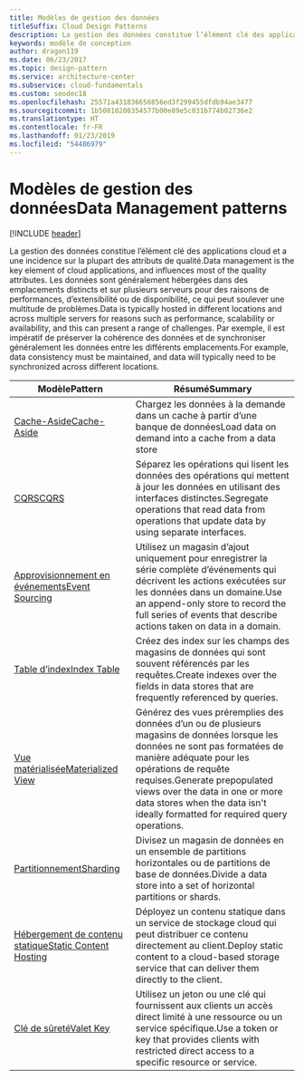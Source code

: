 ```yaml
---
title: Modèles de gestion des données
titleSuffix: Cloud Design Patterns
description: La gestion des données constitue l’élément clé des applications cloud et a une incidence sur la plupart des attributs de qualité. Les données sont généralement hébergées dans des emplacements distincts et sur plusieurs serveurs pour des raisons de performances, d’extensibilité ou de disponibilité, ce qui peut soulever une multitude de problèmes. Par exemple, il est impératif de préserver la cohérence des données et de synchroniser généralement les données entre les différents emplacements.
keywords: modèle de conception
author: dragon119
ms.date: 06/23/2017
ms.topic: design-pattern
ms.service: architecture-center
ms.subservice: cloud-fundamentals
ms.custom: seodec18
ms.openlocfilehash: 25571a431836656856ed3f299455dfdb94ae3477
ms.sourcegitcommit: 1b50810208354577b00e89e5c031b774b02736e2
ms.translationtype: HT
ms.contentlocale: fr-FR
ms.lasthandoff: 01/23/2019
ms.locfileid: "54486979"
---
```

# <a name="data-management-patterns"></a><span data-ttu-id="f098a-106">Modèles de gestion des données</span><span class="sxs-lookup"><span data-stu-id="f098a-106">Data Management patterns</span></span>

[!INCLUDE [header](../../_includes/header.md)]

<span data-ttu-id="f098a-107">La gestion des données constitue l’élément clé des applications cloud et a une incidence sur la plupart des attributs de qualité.</span><span class="sxs-lookup"><span data-stu-id="f098a-107">Data management is the key element of cloud applications, and influences most of the quality attributes.</span></span> <span data-ttu-id="f098a-108">Les données sont généralement hébergées dans des emplacements distincts et sur plusieurs serveurs pour des raisons de performances, d’extensibilité ou de disponibilité, ce qui peut soulever une multitude de problèmes.</span><span class="sxs-lookup"><span data-stu-id="f098a-108">Data is typically hosted in different locations and across multiple servers for reasons such as performance, scalability or availability, and this can present a range of challenges.</span></span> <span data-ttu-id="f098a-109">Par exemple, il est impératif de préserver la cohérence des données et de synchroniser généralement les données entre les différents emplacements.</span><span class="sxs-lookup"><span data-stu-id="f098a-109">For example, data consistency must be maintained, and data will typically need to be synchronized across different locations.</span></span>

|                        <span data-ttu-id="f098a-110">Modèle</span><span class="sxs-lookup"><span data-stu-id="f098a-110">Pattern</span></span>                         |                                                                  <span data-ttu-id="f098a-111">Résumé</span><span class="sxs-lookup"><span data-stu-id="f098a-111">Summary</span></span>                                                                  |
|--------------------------------------------------------|-------------------------------------------------------------------------------------------------------------------------------------------|
|            [<span data-ttu-id="f098a-112">Cache-Aside</span><span class="sxs-lookup"><span data-stu-id="f098a-112">Cache-Aside</span></span>](../cache-aside.md)            |                                            <span data-ttu-id="f098a-113">Chargez les données à la demande dans un cache à partir d’une banque de données</span><span class="sxs-lookup"><span data-stu-id="f098a-113">Load data on demand into a cache from a data store</span></span>                                             |
|                   [<span data-ttu-id="f098a-114">CQRS</span><span class="sxs-lookup"><span data-stu-id="f098a-114">CQRS</span></span>](../cqrs.md)                   |                    <span data-ttu-id="f098a-115">Séparez les opérations qui lisent les données des opérations qui mettent à jour les données en utilisant des interfaces distinctes.</span><span class="sxs-lookup"><span data-stu-id="f098a-115">Segregate operations that read data from operations that update data by using separate interfaces.</span></span>                     |
|         [<span data-ttu-id="f098a-116">Approvisionnement en événements</span><span class="sxs-lookup"><span data-stu-id="f098a-116">Event Sourcing</span></span>](../event-sourcing.md)         |               <span data-ttu-id="f098a-117">Utilisez un magasin d’ajout uniquement pour enregistrer la série complète d’événements qui décrivent les actions exécutées sur les données dans un domaine.</span><span class="sxs-lookup"><span data-stu-id="f098a-117">Use an append-only store to record the full series of events that describe actions taken on data in a domain.</span></span>               |
|            [<span data-ttu-id="f098a-118">Table d’index</span><span class="sxs-lookup"><span data-stu-id="f098a-118">Index Table</span></span>](../index-table.md)            |                         <span data-ttu-id="f098a-119">Créez des index sur les champs des magasins de données qui sont souvent référencés par les requêtes.</span><span class="sxs-lookup"><span data-stu-id="f098a-119">Create indexes over the fields in data stores that are frequently referenced by queries.</span></span>                          |
|      [<span data-ttu-id="f098a-120">Vue matérialisée</span><span class="sxs-lookup"><span data-stu-id="f098a-120">Materialized View</span></span>](../materialized-view.md)      | <span data-ttu-id="f098a-121">Générez des vues préremplies des données d’un ou de plusieurs magasins de données lorsque les données ne sont pas formatées de manière adéquate pour les opérations de requête requises.</span><span class="sxs-lookup"><span data-stu-id="f098a-121">Generate prepopulated views over the data in one or more data stores when the data isn't ideally formatted for required query operations.</span></span> |
|               [<span data-ttu-id="f098a-122">Partitionnement</span><span class="sxs-lookup"><span data-stu-id="f098a-122">Sharding</span></span>](../sharding.md)               |                                    <span data-ttu-id="f098a-123">Divisez un magasin de données en un ensemble de partitions horizontales ou de partitions de base de données.</span><span class="sxs-lookup"><span data-stu-id="f098a-123">Divide a data store into a set of horizontal partitions or shards.</span></span>                                     |
| [<span data-ttu-id="f098a-124">Hébergement de contenu statique</span><span class="sxs-lookup"><span data-stu-id="f098a-124">Static Content Hosting</span></span>](../static-content-hosting.md) |                   <span data-ttu-id="f098a-125">Déployez un contenu statique dans un service de stockage cloud qui peut distribuer ce contenu directement au client.</span><span class="sxs-lookup"><span data-stu-id="f098a-125">Deploy static content to a cloud-based storage service that can deliver them directly to the client.</span></span>                    |
|              [<span data-ttu-id="f098a-126">Clé de sûreté</span><span class="sxs-lookup"><span data-stu-id="f098a-126">Valet Key</span></span>](../valet-key.md)              |                 <span data-ttu-id="f098a-127">Utilisez un jeton ou une clé qui fournissent aux clients un accès direct limité à une ressource ou un service spécifique.</span><span class="sxs-lookup"><span data-stu-id="f098a-127">Use a token or key that provides clients with restricted direct access to a specific resource or service.</span></span>                 |
